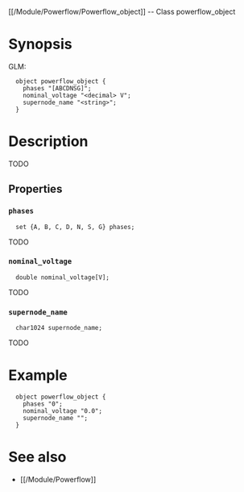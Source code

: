 [[/Module/Powerflow/Powerflow_object]] -- Class powerflow_object

# Synopsis
GLM:
~~~
  object powerflow_object {
    phases "[ABCDNSG]";
    nominal_voltage "<decimal> V";
    supernode_name "<string>";
  }
~~~

# Description

TODO

## Properties

### `phases`
~~~
  set {A, B, C, D, N, S, G} phases;
~~~

TODO

### `nominal_voltage`
~~~
  double nominal_voltage[V];
~~~

TODO

### `supernode_name`
~~~
  char1024 supernode_name;
~~~

TODO

# Example

~~~
  object powerflow_object {
    phases "0";
    nominal_voltage "0.0";
    supernode_name "";
  }
~~~

# See also
* [[/Module/Powerflow]]

